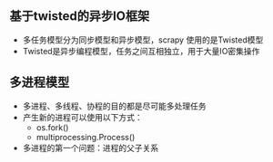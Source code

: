 ## 基于twisted的异步IO框架
- 多任务模型分为同步模型和异步模型，scrapy 使用的是Twisted模型
- Twisted是异步编程模型，任务之间互相独立，用于大量IO密集操作

## 多进程模型
- 多进程、多线程、协程的目的都是尽可能多处理任务
- 产生新的进程可以使用以下方式：
   - os.fork()
   - multiprocessing.Process()
- 多进程的第一个问题：进程的父子关系
